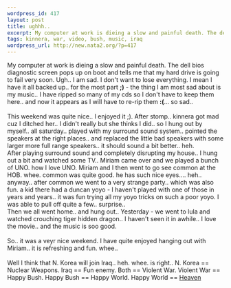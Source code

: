 ```yaml
--- 
wordpress_id: 417
layout: post
title: ughhh..
excerpt: My computer at work is dieing a slow and painful death. The dell bios diagnostic screen pops up on boot and tells me that my hard drive is going to fail very soon. Ugh.. I am sad. I don't want to lose everything. I mean I have it all backed up.. for the most part ;) - the thing I am most sad about is my music.. I have ripped so many of my cds so I don't have to keep them here.. and now i...
tags: kinnera, war, video, bush, music, iraq
wordpress_url: http://new.nata2.org/?p=417
---
```

My computer at work is dieing a slow and painful death. The dell bios diagnostic screen pops up on boot and tells me that my hard drive is going to fail very soon. Ugh.. I am sad. I don't want to lose everything. I mean I have it all backed up.. for the most part <b>;)</b> - the thing I am most sad about is my music.. I have ripped so many of my cds so I don't have to keep them here.. and now it appears as I will have to re-rip them <b>:(</b>... so sad.. <br/><br/>This weekend was quite nice.. I enjoyed it ;). After stomp.. kinnera got mad cuz I ditched her.. I didn't really but she thinks I did.. so I hung out by myself.. all saturday.. played with my surround sound system.. pointed the speakers at the right places.. and replaced the little bad speakers with some larger more full range speakers.. it should sound a bit better.. heh.<br/> After playing surround sound and completely disrupting my house.. I hung out a bit and watched some TV.. Miriam came over and we played a bunch of UNO. how I love UNO. Miriam and I then went to go see common at the HOB. whee. common was quite good. he has such nice eyes.... heh..  <br/>anyway.. after common we went to a very strange party.. which was also fun. a kid there had a duncan yoyo - I haven't played with one of those in years and years.. it was fun trying all my yoyo tricks on such a poor yoyo. I was able to pull off quite a few.. surprise.. <br/>Then we all went home.. and hung out.. Yesterday - we went to lula and watched crouching tiger hidden dragon.. I haven't seen it in awhile.. I love the movie.. and the music is soo good. <br/><br/>So.. it was a veyr nice weekend. I have quite enjoyed hanging out with Miriam.. it is refreshing and fun. whee.. <br/><br/>Well I think that N. Korea will join Iraq.. heh. whee. is right.. N. Korea == Nuclear Weapons. Iraq == Fun enemy. Both == Violent War. Violent War == Happy Bush. Happy Bush == Happy World. Happy World == <a href="http://nata2.info/pictures/Incoming/gunship_video.mpg">Heaven</a>
